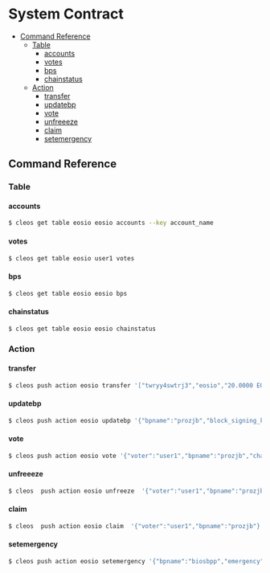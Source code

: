 # System Contract

<!-- vim-markdown-toc GFM -->

* [Command Reference](#command-reference)
    * [Table](#table)
        * [accounts](#accounts)
        * [votes](#votes)
        * [bps](#bps)
        * [chainstatus](#chainstatus)
    * [Action](#action)
        * [transfer](#transfer)
        * [updatebp](#updatebp)
        * [vote](#vote)
        * [unfreeeze](#unfreeeze)
        * [claim](#claim)
        * [setemergency](#setemergency)

<!-- vim-markdown-toc -->

## Command Reference

### Table

#### accounts

```bash
$ cleos get table eosio eosio accounts --key account_name
```

#### votes

```bash
$ cleos get table eosio user1 votes
```

#### bps

```bash
$ cleos get table eosio eosio bps
```

#### chainstatus

```bash
$ cleos get table eosio eosio chainstatus
```

### Action

#### transfer

```bash
$ cleos push action eosio transfer '["twryy4swtrj3","eosio","20.0000 EOS","my first transfer"]' -p twryy4swtrj3
```

#### updatebp

```bash
$ cleos push action eosio updatebp '{"bpname":"prozjb","block_signing_key":"EOS8DNUjdm25rZsCcnhxqyJJTdP2kQkRPuBpeFZykXCWbUt41RNf5","commission_rate":"1"}' -p prozjb
```

#### vote

```bash
$ cleos push action eosio vote '{"voter":"user1","bpname":"prozjb","change":"10.0000 EOS"}' -p user1
```

#### unfreeeze

```bash
$ cleos  push action eosio unfreeze  '{"voter":"user1","bpname":"prozjb"}' -p user1
```

#### claim

```bash
$ cleos  push action eosio claim  '{"voter":"user1","bpname":"prozjb"}' -p user1
```

#### setemergency

```bash
$ cleos push action eosio setemergency '{"bpname":"biosbpp","emergency":true}' -p biosbpp
```
